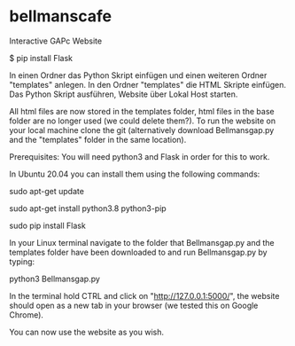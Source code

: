# bellmanscafe
Interactive GAPc Website


$ pip install Flask

In einen Ordner das Python Skript einfügen und einen weiteren Ordner "templates" anlegen. In den Ordner "templates" die HTML Skripte einfügen. Das Python Skript ausführen, Website über Lokal Host starten.

All html files are now stored in the templates folder, html files in the base folder are no longer used (we could delete them?).
To run the website on your local machine clone the git (alternatively download Bellmansgap.py and the "templates" folder in the same location). 

Prerequisites:
You will need python3 and Flask in order for this to work. 

In Ubuntu 20.04 you can install them using the following commands: 

sudo apt-get update 

sudo apt-get install python3.8 python3-pip 

sudo pip install Flask 

In your Linux terminal navigate to the folder that Bellmansgap.py and the templates folder have been downloaded to and run Bellmansgap.py by typing: 

python3 Bellmansgap.py

In the terminal hold CTRL and click on "http://127.0.0.1:5000/", the website should open as a new tab in your browser (we tested this on Google Chrome).

You can now use the website as you wish.
